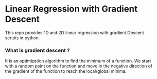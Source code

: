 
# Linear Regression with Gradient Descent
This repo provides 1D and 2D linear regression with gradient Descent scripts in python.

### What is gradient descent ?
It is an optimization algorithm to find the minimum of a function. We start with a random point on the function and move in the negative direction of the gradient of the function to reach the local/global minima.
